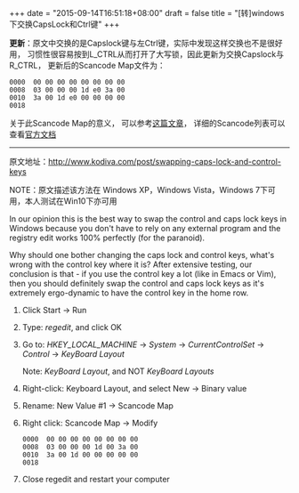 +++
date = "2015-09-14T16:51:18+08:00"
draft = false
title = "[转]windows下交换CapsLock和Ctrl键"
+++

**更新**：原文中交换的是Capslock键与左Ctrl键，实际中发现这样交换也不是很好用，
习惯性很容易按到L_CTRL从而打开了大写锁，因此更新为交换Capslock与R_CTRL，
更新后的Scancode Map文件为：

	0000  00 00 00 00 00 00 00 00		
	0008  03 00 00 00 1d e0 3a 00
	0010  3a 00 1d e0 00 00 00 00
	0018

关于此Scancode Map的意义，
可以参考[这篇文章](http://www.cnblogs.com/Rainr/archive/2012/01/21/2328046.html)，
详细的Scancode列表可以查看[官方文档](http://download.microsoft.com/download/1/6/1/161ba512-40e2-4cc9-843a-923143f3456c/scancode.doc)

---

原文地址：http://www.kodiva.com/post/swapping-caps-lock-and-control-keys

NOTE：原文描述该方法在 Windows XP，Windows Vista，Windows 7下可用，本人测试在Win10下亦可用

In our opinion this is the best way to swap the control and caps lock keys in Windows because you don't have to rely on any external program and the registry edit works 100% perfectly (for the paranoid). 

Why should one bother changing the caps lock and control keys, what's wrong with the control key where it is? After extensive testing, our conclusion is that - if you use the control key a lot (like in Emacs or Vim), then you should definitely swap the control and caps lock keys as it's extremely ergo-dynamic to have the control key in the home row.

1.	Click Start -> Run

1.	Type: *regedit*, and click OK

1.	Go to: *HKEY_LOCAL_MACHINE* -> *System* -> *CurrentControlSet* -> *Control* -> *KeyBoard Layout*

	Note: *KeyBoard Layout*, and NOT *KeyBoard Layouts*

1.	Right-click: Keyboard Layout, and select New -> Binary value

1.	Rename: New Value #1 -> Scancode Map

1.	Right click: Scancode Map -> Modify

		0000  00 00 00 00 00 00 00 00		
		0008  03 00 00 00 1d 00 3a 00
		0010  3a 00 1d 00 00 00 00 00
		0018

1.	Close regedit and restart your computer